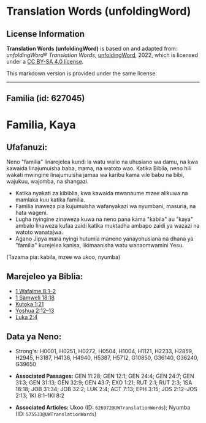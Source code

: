 # Translation Words (unfoldingWord)

## License Information

**Translation Words (unfoldingWord)** is based on and adapted from: _unfoldingWord® Translation Words_, [unfoldingWord](https://unfoldingword.org/utw), 2022, which is licensed under a [CC BY-SA 4.0 license](https://creativecommons.org/licenses/by-sa/4.0/legalcode.en).

This markdown version is provided under the same license.



--------------------------------

## Familia (id: 627045)

Familia, Kaya
=============

Ufafanuzi:
----------

Neno "familia" linarejelea kundi la watu walio na uhusiano wa damu, na kwa kawaida linajumuisha baba, mama, na watoto wao. Katika Biblia, neno hili wakati mwingine linajumuisha jamaa wa karibu kama vile babu na bibi, wajukuu, wajomba, na shangazi.

* Katika nyakati za kibiblia, kwa kawaida mwanaume mzee alikuwa na mamlaka kuu katika familia.
* Familia inaweza pia kujumuisha wafanyakazi wa nyumbani, masuria, na hata wageni.
* Lugha nyingine zinaweza kuwa na neno pana kama "kabila" au "kaya" ambalo linaweza kufaa zaidi katika muktadha ambapo zaidi ya wazazi na watoto wanatajwa.
* Agano Jipya mara nyingi hutumia maneno yanayohusiana na dhana ya "familia" kurejelea kanisa, likimaanisha watu wanaomwamini Yesu.

(Tazama pia: kabila, mzee wa ukoo, nyumba)

Marejeleo ya Biblia:
--------------------

* [1 Wafalme 8:1–2](https://ref.ly/1Kgs8:1-1Kgs8:2)
* [1 Samweli 18:18](https://ref.ly/1Sam18:18)
* [Kutoka 1:21](https://ref.ly/Exod1:21)
* [Yoshua 2:12–13](https://ref.ly/Josh2:12-Josh2:13)
* [Luka 2:4](https://ref.ly/Luke2:4)

Data ya Neno:
-------------

* Strong's: H0001, H0251, H0272, H0504, H1004, H1121, H2233, H2859, H2945, H3187, H4138, H4940, H5387, H5712, G10850, G36140, G36240, G39650

* **Associated Passages:** GEN 11:28; GEN 12:1; GEN 24:4; GEN 24:7; GEN 31:3; GEN 31:13; GEN 32:9; GEN 43:7; EXO 1:21; RUT 2:1; RUT 2:3; 1SA 18:18; JOB 31:34; JOB 32:2; LUK 2:4; ACT 7:13; EPH 3:15; JOS 2:12–JOS 2:13; 1KI 8:1–1KI 8:2
* **Associated Articles:** Ukoo (ID: `626972@UWTranslationWords`); Nyumba (ID: `575533@UWTranslationWords`)

